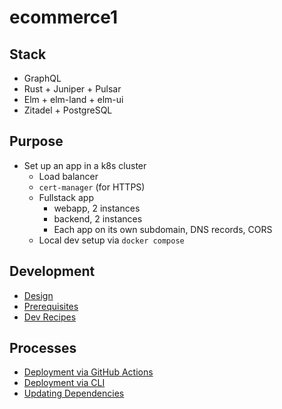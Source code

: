 # ecommerce1

## Stack

- GraphQL
- Rust + Juniper + Pulsar
- Elm + elm-land + elm-ui
- Zitadel + PostgreSQL

## Purpose

- Set up an app in a k8s cluster
  - Load balancer
  - `cert-manager` (for HTTPS)
  - Fullstack app
    - webapp, 2 instances
    - backend, 2 instances
    - Each app on its own subdomain, DNS records, CORS
  - Local dev setup via `docker compose`

## Development

- [Design](docs/design.md)
- [Prerequisites](docs/prerequisites.md)
- [Dev Recipes](docs/dev-recipes.md)

## Processes

- [Deployment via GitHub Actions](docs/deployment-github-actions.md)
- [Deployment via CLI](docs/deployment-cli.md)
- [Updating Dependencies](docs/updating-dependencies.md)
